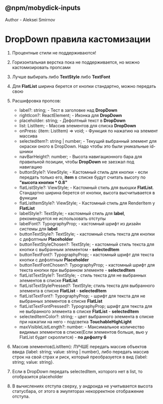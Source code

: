 ## @npm/mobydick-inputs

Author - Aleksei Smirnov
# ****DropDown правила кастомизации****

1. Процентные стили не поддерживаются!
2. Горизонтальная верстка пока не поддерживается, но можно кастомизировать пропсами
3. Лучше выбирать либо **TextStyle** либо **TextFont**
4. Для **FlatList** ширина берется от кнопки стандартно, можно передать свою
5. Расшифровка пропсов: 
   * label?: string; - Тест в заголовке над **DropDown**
   * rightIcon?: ReactElement; - Иконка для **DropDown**
   * placeholder: string; - Дефолтный текст в **DropDown**
   * list: ListItem; - Массив элементов для списка **DropDown**
   * onPress: (item: ListItem) => void; - Функция по нажатию на элемент массива
   * selectedItem?: string | number; - Текущий выбранный элемент для окраски оного в DropDown. Надо чтобы это были уникальные id-шники
   * navBarHeight?: number; - Высота навигационного бара для правильной позиции, чтобы **DropDown** не заезжал под навигацию
   * buttonStyle?: ViewStyle; - Кастомный стиль для кнопки - если передать только его, **item** в списке будут считать высоту по **"высота кнопки * 0.8"**
   * flatListStyle?: ViewStyle; - Кастомный стиль для вьюшки **FlatList**. Стандартно ширина берется от кнопки, высота высчитывается в функции
   * flatListItemStyle?: ViewStyle; - Кастомный стиль для RenderItem у **FlatList**
   * labelStyle?: TextStyle; - кастомный стиль для **label**, рекомендуется не использовать отступы
   * labelFont?: TypographyProp; - кастомный шрифт из дизайн системы для **label**
   * buttonTextStyle?: TextStyle; - кастомный стиль текста для кнопки с дефолтным **Placeholder**
   * buttonTextStyleChosen?: TextStyle; - кастомный стиль текста для кнопки с выбранным элементом - **selectedItem**
   * buttonTextFont?: TypographyProp; - кастомный шрифт для текста кнопки с дефолтным **Placeholder**
   * buttonTextFontChosen?: TypographyProp; - кастомный шрифт для текста кнопки при выбранном элементе - **selectedItem**
   * flatListTextStyle?: TextStyle; - стиль текста для не выбранных элементов в списке **FlatList** 
   * flatListTextStylePressed?: TextStyle; стиль текста для выбранного элемента в списке **FlatList** - **selectedItem**
   * flatListTextFont?: TypographyProp; - шрифт для текста для не выбранных элементов в списке **FlatList**
   * flatListTextFontPressed?: TypographyProp; шрифт для текста для не выбранного элемента в списке **FlatList** - **selectedItem**
   * selectedItemColor?: string; - цвет выбранного элемента в списке при нажатии на него - подсветка **TouchableHighLight**
   * maxVisibleListLength?: number: - Максимальное количество видимых элементов в списке(Если элементов больше, вью у FlatList будет скроллится) - **по дефолту 6** 
   
6. Массив элементов(ListItem): ЛУЧШЕ передать массив объектов ввида {label: string; value: string | number}, либо передать массив строк на свой страх и риск, который преобразуется в вид {label: string; value: string}.

7. Если в DropDown передать selectedItem, которого нет в list, то отобразится placeholder
8. В вычислениях отступа сверху, у андроида не учитывается высота статусбара, от этого в эмуляторах некорректное отображение отступа.

